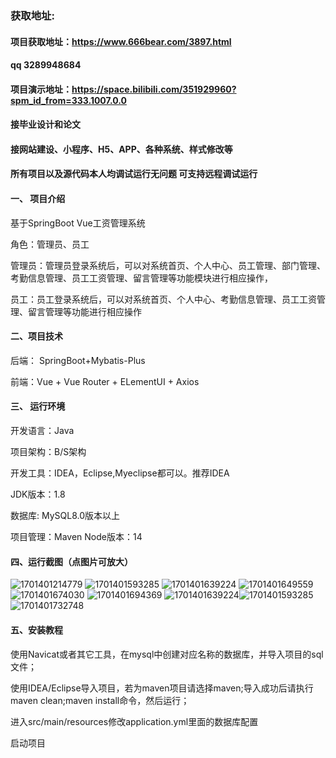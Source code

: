 ### 获取地址:
#### 项目获取地址：https://www.666bear.com/3897.html
#### qq 3289948684
#### 项目演示地址：https://space.bilibili.com/351929960?spm_id_from=333.1007.0.0
#### 接毕业设计和论文
#### 接网站建设、小程序、H5、APP、各种系统、样式修改等

#### 所有项目以及源代码本人均调试运行无问题 可支持远程调试运行

#### 一、 项目介绍
基于SpringBoot Vue工资管理系统

角色：管理员、员工

管理员：管理员登录系统后，可以对系统首页、个人中心、员工管理、部门管理、考勤信息管理、员工工资管理、留言管理等功能模块进行相应操作，

员工：员工登录系统后，可以对系统首页、个人中心、考勤信息管理、员工工资管理、留言管理等功能进行相应操作
#### 二、项目技术
后端： SpringBoot+Mybatis-Plus

前端：Vue + Vue Router + ELementUI + Axios

#### 三、 运行环境
开发语言：Java

项目架构：B/S架构

开发工具：IDEA，Eclipse,Myeclipse都可以。推荐IDEA

JDK版本：1.8

数据库: MySQL8.0版本以上

项目管理：Maven
Node版本：14
#### 四、运行截图（点图片可放大）
![1701401214779](https://github.com/666bears/wages/assets/143094776/ae1062cb-9028-479a-a214-751f25da1038)
![1701401593285](https://github.com/666bears/wages/assets/143094776/af097cf1-72cf-4ccb-ac40-1a4000f7220d)
![1701401639224](https://github.com/666bears/wages/assets/143094776/1e7c1147-1ef6-452a-9f0d-1f36d12aa3be)
![1701401649559](https://github.com/666bears/wages/assets/143094776/1d971146-dbb2-4b6d-bd4b-ea4b754d9f84)
![1701401674030](https://github.com/666bears/wages/assets/143094776/2d734661-c95f-4904-9513-15568a9445c8)
![1701401694369](https://github.com/666bears/wages/assets/143094776/e64ce1a9-af00-457c-a4ce-701ac9b04e9c)
![1701401639224](https://github.com/666bears/wages/assets/143094776/2606342f-8f71-4cca-a1a1-a699b709deae)![1701401593285](https://github.com/666bears/wages/assets/143094776/9beb4fa2-b116-4f8f-9d28-266676d12b7c)
![1701401732748](https://github.com/666bears/wages/assets/143094776/0785ce9e-2a76-4090-83d0-f54c9305d6b7)



#### 五、安装教程
使用Navicat或者其它工具，在mysql中创建对应名称的数据库，并导入项目的sql文件；

使用IDEA/Eclipse导入项目，若为maven项目请选择maven;导入成功后请执行maven clean;maven install命令，然后运行；

进入src/main/resources修改application.yml里面的数据库配置

启动项目





